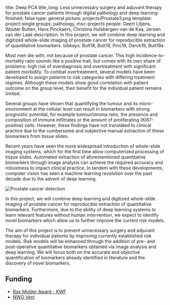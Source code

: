title: Deep PCA
title_long: Less unnecessary surgery and adjuvant therapy for prostate cancer patients through digital pathology and deep learning
finished: false
type: general
picture: projects/Prostate3.png
template: project-single
groups: pathology, msc-projects
people: Geert Litjens, Wouter Bulten, Hans Pinckaers, Christina Hulsbergen-van de Kaa, Jeroen van der Laak
description: In this project, we will combine deep learning and digitized whole-slide imaging of prostate cancer for reproducible extraction of quantitative biomarkers.
bibkeys: Bult18, Bult19, Pinc19, Derck19, Bult19a

Most men die with, not because of prostate cancer. This high incidence-to-mortality ratio sounds like a positive trait, but comes with its own share of problems: high risk of overdiagnosis and overtreatment with significant patient morbidity. To combat overtreatment, several models have been developed to assign patients to risk categories with differing treatment regimes. Although these models show good correlation with patient outcome on the group level, their benefit for the individual patient remains limited.

Several groups have shown that quantifying the tumour and its micro-environment at the cellular level can result in biomarkers with strong prognostic potential, for example tumour/stroma ratio, the presence and composition of immune infiltrates or the amount of proliferating (Ki67-positive) cells. However, these findings have not translated to clinical practice due to the cumbersome and subjective manual extraction of these biomarkers from tissue slides.

Recent years have seen the more widespread introduction of whole-slide imaging systems, which for the first time allow computerized processing of tissue slides. Automated extraction of aforementioned quantitative biomarkers through image analysis can achieve the required accuracy and robustness to impact clinical practice. In tandem with these developments, computer vision has seen a machine learning revolution over the past decade due to the advent of deep learning.

![Prostate cancer detection]({static}/images/general/home-page-image.png)

In this project, we will combine deep learning and digitized whole-slide imaging of prostate cancer for reproducible extraction of quantitative biomarkers. Furthermore, due to the ability of deep learning systems to learn relevant features without human intervention, we expect to identify novel biomarkers which allow us to further improve the current risk models.

The aim of this project is to prevent unnecessary surgery and adjuvant therapy for individual patients by improving currently established risk models. Risk models will be enhanced through the addition of pre- and post-operative quantitative biomarkers obtained via image analysis and deep learning. We will focus both on the accurate and objective quantification of biomarkers already identified in literature and the discovery of novel biomarkers.

## Funding

- [Bas Mulder Award - KWF](https://www.kwf.nl/helpjijons/alpedhuzes/Pages/bas-mulder-award.aspx)
- [NWO Veni](https://www.nwo.nl/en/funding/our-funding-instruments/nwo/innovational-research-incentives-scheme/veni/index.html)
